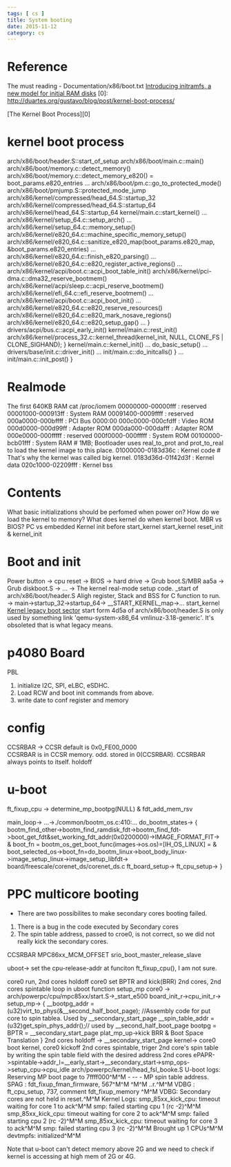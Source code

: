 ```yaml
---
tags: [ cs ] 
title: System booting
date: 2015-11-12
category: cs
---
```



# Reference
The must reading - Documentation/x86/boot.txt
[Introducing initramfs, a new model for initial RAM disks](http://linuxdevices.linuxgizmos.com/introducing-initramfs-a-new-model-for-initial-ram-disks-a/)
[0]: http://duartes.org/gustavo/blog/post/kernel-boot-process/

[The Kernel Boot Process][0]

# kernel boot process
arch/x86/boot/header.S::start_of_setup
arch/x86/boot/main.c::main()
	arch/x86/boot/memory.c::detect_memory()
	arch/x86/boot/memory.c::detect_memory_e820() = boot_params.e820_entries
	...
	arch/x86/boot/pm.c::go_to_protected_mode()
arch/x86/boot/pmjump.S::protected_mode_jump
arch/x86/kernel/compressed/head_64.S::startup_32
arch/x86/kernel/compressed/head_64.S::startup_64
arch/x86/kernel/head_64.S::startup_64
kernel/main.c::start_kernel()
	...
	arch/x86/kernel/setup_64.c::setup_arch()
		...
		arch/x86/kernel/setup_64.c::memory_setup()
		arch/x86/kernel/e820_64.c::machine_specific_memory_setup()
		arch/x86/kernel/e820_64.c::sanitize_e820_map(boot_params.e820_map, &boot_params.e820_entries)
		...
		arch/x86/kernel/e820_64.c::finish_e820_parsing()
		...
		arch/x86/kernel/e820_64.c::e820_register_active_regions()
		...
		arch/x86/kernel/acpi/boot.c::acpi_boot_table_init()
		arch/x86/kernel/pci-dma.c::dma32_reserve_bootmem()
		arch/x86/kernel/acpi/sleep.c::acpi_reserve_bootmem()
		arch/x86/kernel/efi_64.c::efi_reserve_bootmem()
		...
		arch/x86/kernel/acpi/boot.c::acpi_boot_init()
		...
		arch/x86/kernel/e820_64.c::e820_reserve_resources()
		arch/x86/kernel/e820_64.c::e820_mark_nosave_regions()
		arch/x86/kernel/e820_64.c::e820_setup_gap()
		...
	}
	drivers/acpi/bus.c::acpi_early_init()
	kernel/main.c::rest_init()
		arch/x86/kernel/process_32.c::kernel_thread(kernel_init, NULL, CLONE_FS | CLONE_SIGHAND);
} 
kernel/main.c::kernel_init()
 ...
 do_basic_setup()
  ...
  drivers/base/init.c::driver_init()
  ...
  init/main.c::do_initcalls()
 }
 ...
 init/main.c::init_post()
}

# Realmode
The first 640KB RAM 
cat /proc/iomem 
00000000-00000fff : reserved
00001000-000913ff : System RAM
00091400-0009ffff : reserved
000a0000-000bffff : PCI Bus 0000:00
000c0000-000cfdff : Video ROM
000d0000-000d99ff : Adapter ROM
000da000-000dafff : Adapter ROM
000e0000-000fffff : reserved
  000f0000-000fffff : System ROM
00100000-bcb01fff : System RAM   # 1MB; Bootloader uses real_to_prot and prot_to_real to load the kernel image to this place.
  01000000-0183d36c : Kernel code # That's why the kernel was called big kernel.
  0183d36d-01f42d3f : Kernel data
  020c1000-02209fff : Kernel bss

# Contents
What basic initializations should be perfomed when power on?
How do we load the kernel to memory?
What does kernel do when kernel boot.
MBR vs BIOS?
PC vs embedded
Kernel init 
before start_kernel
start_kernel
reset_init & kernel_init

# Boot and init
Power button -> cpu reset -> BIOS -> hard drive -> Grub boot.S/MBR aa5a -> Grub diskboot.S -> ... -> The kernel real-mode setup code. _start of arch/x86/boot/header.S
Aligh register, Stack and BSS for C function to run. -> main->startup_32->startup_64-> __START_KERNEL_map->... start_kernel
[Kernel legacy boot sector](https://github.com/torvalds/linux/blob/master/Documentation/x86/boot.txt#L130) start form 4d5a of arch/x86/boot/header.S 
is only used by something link 'qemu-system-x86_64 vmlinuz-3.18-generic'. It's obsoleted that is what legacy means.


# p4080 Board
PBL 
1. initialize I2C, SPI, eLBC, eSDHC.
2. Load RCW and boot init commands from above.
3. write date to conf register and memory
# config
CCSRBAR -> CCSR 
default is 0x0_FE00_0000  
CCSRBAR is in CCSR memory. odd. stored in 0(CCSRBAR).
CCSRBAR always points to itself.
holdoff
# u-boot
ft_fixup_cpu -> determine_mp_bootpg(NULL) & fdt_add_mem_rsv

main_loop-> ...->./common/bootm_os.c:410:... do_bootm_states-> 
{
bootm_find_other->bootm_find_ramdisk_fdt->bootm_find_fdt->boot_get_fdt&set_working_fdt_addr(0x0200000)->IMAGE_FORMAT_FIT->
&
boot_fn = bootm_os_get_boot_func(images->os.os)=[IH_OS_LINUX] = 
&
boot_selected_os->boot_fn=do_bootm_linux->boot_body_linux->image_setup_linux->image_setup_libfdt->
board/freescale/corenet_ds/corenet_ds.c ft_board_setup-> ft_cpu_setup->
}

# PPC multicore booting
* There are two possibilites to make secondary cores booting failed.
1. There is a bug in the code executed by Secondary cores
2. The spin table address, passed to croe0, is not correct, so we did not really kick the secondary cores.

CCSRBAR
MPC86xx_MCM_OFFSET
srio_boot_master_release_slave

uboot->
set the cpu-release-addr at funciton ft_fixup_cpu(), I am not sure.

core0 run, 2nd cores holdoff
core0 set BPTR and kick(BRR) 2nd cores, 2nd cores spintable loop in uboot function setup_mp
core0 -> arch/powerpc/cpu/mpc85xx/start.S->_start_e500
board_init_r->cpu_init_r-> setup_mp-> {
__bootpg_addr = (u32)virt_to_phys(&__second_half_boot_page); //Assembly code for put core to spin tablea. Used by __secondary_start_page
__spin_table_addr = (u32)get_spin_phys_addr();// used by __second_half_boot_page 
bootpg = BPTR = __secondary_start_page
plat_mp_up->kick BRR & Boot Space Translation
}
2nd cores holdoff -> __secondary_start_page
kernel->
core0 boot kernel, core0 kickoff 2nd cores spintable, triger 2nd core's spin table by writing  the spin table field with the desired address
2nd cores ePAPR->spintable->addr_l=__early_start->__secondary_start->smp_ops->setup_cpu->cpu_idle
arch/powerpc/kernel/head_fsl_booke.S
U-boot logs:
Reserving MP boot page to 7ffff000^M^M - --   -   MP spin table
address.
SPAG : fdt_fixup_fman_firmware, 567^M^M
^M^M
..r.^M^M
VDBG : ft_cpu_setup, 737, comment fdt_fixup_memory ^M^M
VDBG: Secondary cores are not held in reset.^M^M
Kernel Logs:
smp_85xx_kick_cpu: timeout waiting for core 1 to ack^M^M
smp: failed starting cpu 1 (rc -2)^M^M
smp_85xx_kick_cpu: timeout waiting for core 2 to ack^M^M
smp: failed starting cpu 2 (rc -2)^M^M
smp_85xx_kick_cpu: timeout waiting for core 3 to ack^M^M
smp: failed starting cpu 3 (rc -2)^M^M
Brought up 1 CPUs^M^M
devtmpfs: initialized^M^M

Note that u-boot can't detect  memory above 2G and we need to check
if kernel is accessing at high mem of 2G or 4G.


